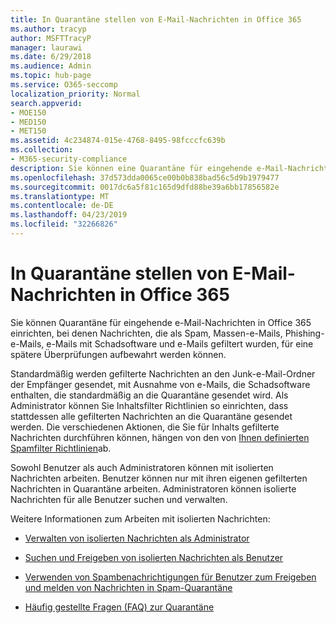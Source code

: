 ```yaml
---
title: In Quarantäne stellen von E-Mail-Nachrichten in Office 365
ms.author: tracyp
author: MSFTTracyP
manager: laurawi
ms.date: 6/29/2018
ms.audience: Admin
ms.topic: hub-page
ms.service: O365-seccomp
localization_priority: Normal
search.appverid:
- MOE150
- MED150
- MET150
ms.assetid: 4c234874-015e-4768-8495-98fcccfc639b
ms.collection:
- M365-security-compliance
description: Sie können eine Quarantäne für eingehende e-Mail-Nachrichten in Office 365 einrichten, in der eingehende e-Mail-Nachrichten, die als Spam, Massen, Phishing-e-Mails und Schadsoftware gefiltert wurden, zur späteren Überprüfungen aufbewahrt werden können.
ms.openlocfilehash: 37d573dda0065ce00b0b838bad56c5d9b1979477
ms.sourcegitcommit: 0017dc6a5f81c165d9dfd88be39a6bb17856582e
ms.translationtype: MT
ms.contentlocale: de-DE
ms.lasthandoff: 04/23/2019
ms.locfileid: "32266826"
---
```

# <a name="quarantine-email-messages-in-office-365"></a>In Quarantäne stellen von E-Mail-Nachrichten in Office 365

Sie können Quarantäne für eingehende e-Mail-Nachrichten in Office 365 einrichten, bei denen Nachrichten, die als Spam, Massen-e-Mails, Phishing-e-Mails, e-Mails mit Schadsoftware und e-Mails gefiltert wurden, für eine spätere Überprüfungen aufbewahrt werden können.
  
Standardmäßig werden gefilterte Nachrichten an den Junk-e-Mail-Ordner der Empfänger gesendet, mit Ausnahme von e-Mails, die Schadsoftware enthalten, die standardmäßig an die Quarantäne gesendet wird. Als Administrator können Sie Inhaltsfilter Richtlinien so einrichten, dass stattdessen alle gefilterten Nachrichten an die Quarantäne gesendet werden. Die verschiedenen Aktionen, die Sie für Inhalts gefilterte Nachrichten durchführen können, hängen von den von [Ihnen definierten Spamfilter Richtlinien](https://go.microsoft.com/fwlink/?LinkId=799736)ab.
  
Sowohl Benutzer als auch Administratoren können mit isolierten Nachrichten arbeiten. Benutzer können nur mit ihren eigenen gefilterten Nachrichten in Quarantäne arbeiten. Administratoren können isolierte Nachrichten für alle Benutzer suchen und verwalten.
  
Weitere Informationen zum Arbeiten mit isolierten Nachrichten:
  
- [Verwalten von isolierten Nachrichten als Administrator](manage-quarantined-messages-and-files.md)
    
- [Suchen und Freigeben von isolierten Nachrichten als Benutzer](find-and-release-quarantined-messages-as-a-user.md)
    
- [Verwenden von Spambenachrichtigungen für Benutzer zum Freigeben und melden von Nachrichten in Spam-Quarantäne](use-spam-notifications-to-release-and-report-quarantined-messages.md)
    
- [Häufig gestellte Fragen (FAQ) zur Quarantäne](quarantine-faq.md)
    


